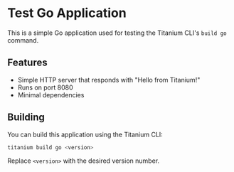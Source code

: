 # Test Go Application

This is a simple Go application used for testing the Titanium CLI's `build go` command.

## Features

- Simple HTTP server that responds with "Hello from Titanium!"
- Runs on port 8080
- Minimal dependencies

## Building

You can build this application using the Titanium CLI:

```bash
titanium build go <version>
```

Replace `<version>` with the desired version number.